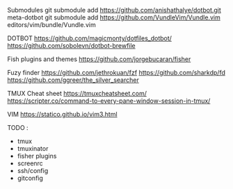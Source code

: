 Submodules
git submodule add https://github.com/anishathalye/dotbot.git meta-dotbot
git submodule add https://github.com/VundleVim/Vundle.vim editors/vim/bundle/Vundle.vim

DOTBOT
https://github.com/magicmonty/dotfiles_dotbot/
https://github.com/sobolevn/dotbot-brewfile

Fish plugins and themes
https://github.com/jorgebucaran/fisher

Fuzy finder
https://github.com/jethrokuan/fzf
https://github.com/sharkdp/fd
https://github.com/ggreer/the_silver_searcher

TMUX Cheat sheet
https://tmuxcheatsheet.com/
https://scripter.co/command-to-every-pane-window-session-in-tmux/

VIM
https://statico.github.io/vim3.html


TODO : 
- tmux
- tmuxinator
- fisher plugins
- screenrc
- ssh/config
- gitconfig
